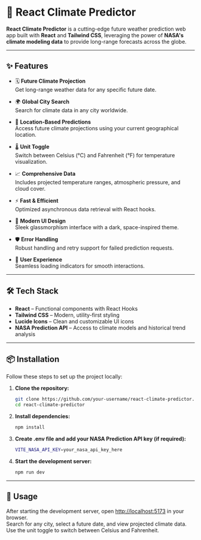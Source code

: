# 🚀 React Climate Predictor

**React Climate Predictor** is a cutting-edge future weather prediction web app built with **React** and **Tailwind CSS**, leveraging the power of **NASA's climate modeling data** to provide long-range forecasts across the globe.

---

## ✨ Features

- 🗓️ **Future Climate Projection**  
  Get long-range weather data for any specific future date.

- 🌍 **Global City Search**  
  Search for climate data in any city worldwide.

- 📍 **Location-Based Predictions**  
  Access future climate projections using your current geographical location.

- 🌡️ **Unit Toggle**  
  Switch between Celsius (°C) and Fahrenheit (°F) for temperature visualization.

- 📈 **Comprehensive Data**  
  Includes projected temperature ranges, atmospheric pressure, and cloud cover.

- ⚡ **Fast & Efficient**  
  Optimized asynchronous data retrieval with React hooks.

- 🎨 **Modern UI Design**  
  Sleek glassmorphism interface with a dark, space-inspired theme.

- 🛡 **Error Handling**  
  Robust handling and retry support for failed prediction requests.

- 🔄 **User Experience**  
  Seamless loading indicators for smooth interactions.

---

## 🛠 Tech Stack

- **React** – Functional components with React Hooks
- **Tailwind CSS** – Modern, utility-first styling
- **Lucide Icons** – Clean and customizable UI icons
- **NASA Prediction API** – Access to climate models and historical trend analysis

---

## 📦 Installation

Follow these steps to set up the project locally:

1. **Clone the repository:**

   ```bash
   git clone https://github.com/your-username/react-climate-predictor.git
   cd react-climate-predictor
   ```

2. **Install dependencies:**

   ```bash
   npm install
   ```

3. **Create .env file and add your NASA Prediction API key (if required):**

   ```bash
   VITE_NASA_API_KEY=your_nasa_api_key_here
   ```

4. **Start the development server:**

   ```bash
   npm run dev
   ```

---

## 🚀 Usage

After starting the development server, open [http://localhost:5173](http://localhost:5173) in your browser.  
Search for any city, select a future date, and view projected climate data. Use the unit toggle to switch between Celsius and Fahrenheit.
